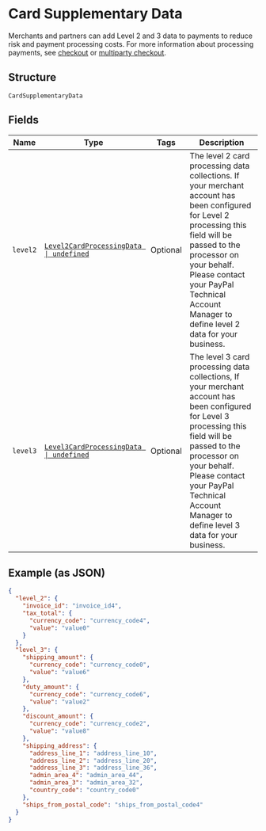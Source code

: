 
# Card Supplementary Data

Merchants and partners can add Level 2 and 3 data to payments to reduce risk and payment processing costs. For more information about processing payments, see <a href="https://developer.paypal.com/docs/checkout/advanced/processing/">checkout</a> or <a href="https://developer.paypal.com/docs/multiparty/checkout/advanced/processing/">multiparty checkout</a>.

## Structure

`CardSupplementaryData`

## Fields

| Name | Type | Tags | Description |
|  --- | --- | --- | --- |
| `level2` | [`Level2CardProcessingData \| undefined`](../../doc/models/level-2-card-processing-data.md) | Optional | The level 2 card processing data collections. If your merchant account has been configured for Level 2 processing this field will be passed to the processor on your behalf. Please contact your PayPal Technical Account Manager to define level 2 data for your business. |
| `level3` | [`Level3CardProcessingData \| undefined`](../../doc/models/level-3-card-processing-data.md) | Optional | The level 3 card processing data collections, If your merchant account has been configured for Level 3 processing this field will be passed to the processor on your behalf. Please contact your PayPal Technical Account Manager to define level 3 data for your business. |

## Example (as JSON)

```json
{
  "level_2": {
    "invoice_id": "invoice_id4",
    "tax_total": {
      "currency_code": "currency_code4",
      "value": "value0"
    }
  },
  "level_3": {
    "shipping_amount": {
      "currency_code": "currency_code0",
      "value": "value6"
    },
    "duty_amount": {
      "currency_code": "currency_code6",
      "value": "value2"
    },
    "discount_amount": {
      "currency_code": "currency_code2",
      "value": "value8"
    },
    "shipping_address": {
      "address_line_1": "address_line_10",
      "address_line_2": "address_line_20",
      "address_line_3": "address_line_36",
      "admin_area_4": "admin_area_44",
      "admin_area_3": "admin_area_32",
      "country_code": "country_code0"
    },
    "ships_from_postal_code": "ships_from_postal_code4"
  }
}
```

